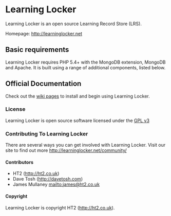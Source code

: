 Learning Locker
================

Learning Locker is an open source Learning Record Store (LRS).

Homepage: http://learninglocker.net

## Basic requirements

Learning Locker requires PHP 5.4+ with the MongoDB extension, MongoDB and Apache. It is built using a range of additional components, listed below.

## Official Documentation

Check out the [wiki pages](https://github.com/learninglocker/learninglocker/wiki) to install and begin using Learning Locker.

### License

Learning Locker is open source software licensed under the [GPL v3](http://opensource.org/licenses/GPL-3.0)

### Contributing To Learning Locker

There are several ways you can get involved with Learning Locker. Visit our site to find out more http://learninglocker.net/community/

#### Contributors

* HT2 (http://ht2.co.uk)
* Dave Tosh (http://davetosh.com)
* James Mullaney [mailto:james@ht2.co.uk](james@ht2.co.uk)

#### Copyright

Learning Locker is copyright HT2 (http://ht2.co.uk).
